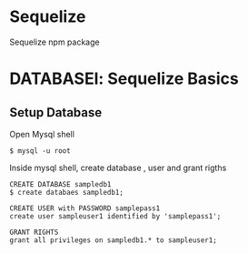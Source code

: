 # Sequelize
Sequelize npm package
# DATABASEl: Sequelize Basics

## Setup Database
Open Mysql shell
```shell
$ mysql -u root
```
Inside mysql shell, create database , user and grant rigths

```mysql-sql
CREATE DATABASE sampledb1
$ create databaes sampledb1;

CREATE USER with PASSWORD samplepass1
create user sampleuser1 identified by 'samplepass1';

GRANT RIGHTS
grant all privileges on sampledb1.* to sampleuser1;
```